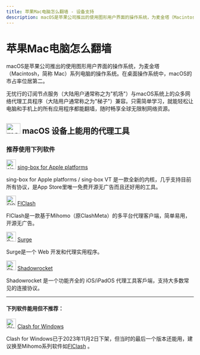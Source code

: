 ```yaml
---
title: 苹果Mac电脑怎么翻墙 - 设备支持
description: macOS是苹果公司推出的使用图形用户界面的操作系统，为麦金塔（Macintosh，简称 Mac）系列电脑的操作系统。在桌面操作系统中，macOS的市占率位居第二。
---
```


# 苹果Mac电脑怎么翻墙

macOS是苹果公司推出的使用图形用户界面的操作系统，为麦金塔（Macintosh，简称 Mac）系列电脑的操作系统。在桌面操作系统中，macOS的市占率位居第二。

无忧行的订阅节点服务（大陆用户通常称之为"机场"）与macOS系统上的众多网络代理工具程序（大陆用户通常称之为"梯子"）兼容。只需简单学习，就能轻松让电脑和手机上的所有应用程序都能翻墙，随时畅享全球无限制网络资源。

## <img src="/Jego/images/image_spaces_2FtaiByLw8cj0IZKJTlaiM_2Fuploads_2FrUGve1gm2gP1sXdvgjCw_2Fapple_1.svg" width="38" height="28" alt="macOS图标"> **macOS 设备上能用的代理工具**

### 推荐使用下列软件

<img src="/Jego/images/image_spaces_2FtaiByLw8cj0IZKJTlaiM_2Fuploads_2FX6LBfzRlMdWyQVvPC9eg_2Fimage_1.png" width="26" height="26" alt="sing-box图标"> [sing-box for Apple platforms](/tool/sing-boxforapple)

sing-box for Apple platforms / sing-box VT 是一款全新的内核，几乎支持目前所有协议，是App Store里唯一免费开源无广告而且还好用的工具。

<img src="/Jego/images/image_spaces_2FtaiByLw8cj0IZKJTlaiM_2Fuploads_2Fu2sHeQjHJurcgVhJB1zO_2Ficon_2.png" width="26" height="26" alt="FlClash图标"> [FlClash](/tool/flclash)

FlClash是一款基于Mihomo（原ClashMeta）的多平台代理客户端，简单易用，开源无广告。

<img src="/Jego/images/image_surge_3.png" width="26" height="26" alt="Surge图标"> [Surge](/tool/surge)

Surge是一个 Web 开发和代理实用程序。

<img src="/Jego/images/image_shadowrocket_2.png" width="26" height="26" alt="Shadowrocket图标"> [Shadowrocket](/tool/shadowrocket)

Shadowrocket 是一个功能齐全的 iOS/iPadOS 代理工具客戶端，支持大多数常见的连接协议。

---

#### 下列软件能用但不推荐：

<img src="/Jego/images/image_clash_2.png" width="26" height="26" alt="Clash图标"> [Clash for Windows](/tool/clash-for-windows)

Clash for Windows已于2023年11月2日下架，但当时的最后一个版本还能用，建议换至Mihomo系列软件如[FlClash](/tool/flclash) 。

